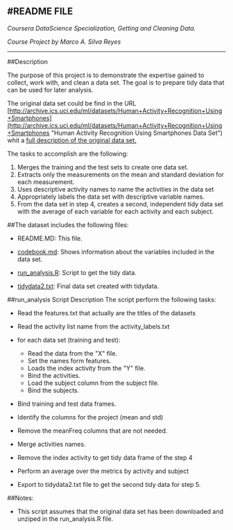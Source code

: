 
#README FILE
----------
*Coursera DataScience Specialization, Getting and Cleaning Data.*
 
*Course Project by Marco A. Silva Reyes*

----------
##Description

The purpose of this project is to demonstrate the expertise gained to collect, work with, and clean a data set. The goal is to prepare tidy data that can be used for later analysis.

The original data set could be find in the URL [http://archive.ics.uci.edu/ml/datasets/Human+Activity+Recognition+Using+Smartphones](http://archive.ics.uci.edu/ml/datasets/Human+Activity+Recognition+Using+Smartphones "Human Activity Recognition Using Smartphones Data Set") whit a [full description of the original data set.](http://archive.ics.uci.edu/ml/datasets/Human+Activity+Recognition+Using+Smartphones)

The tasks to accomplish are the following:

1. Merges the training and the test sets to create one data set.
2. Extracts only the measurements on the mean and standard deviation for each measurement.
3. Uses descriptive activity names to name the activities in the data set
4. Appropriately labels the data set with descriptive variable names.
5. From the data set in step 4, creates a second, independent tidy data set with the average of each variable for each activity and each subject.


##The dataset includes the following files:

- README.MD: This file.

- [codebook.md](codebook.md): Shows information about the variables included in the data set.

- [run_analysis.R](run_analysis.R): Script to get the tidy data.

- [tidydata2.txt](tidydata2.txt): Final data set created with tidydata.

##run_analysis Script Description
The script perform the following tasks:

- Read the features.txt that actually are the titles of the datasets
- Read the activity list name from the activity_labels.txt

- for each data set (training and test):
	- Read the data from the "X" file.
	- Set the names form features.
	- Loads the index activity from the "Y" file. 
	- Bind the activities.
	- Load the subject column from the subject file.
	- Bind the subjects.
	

- Bind training and test data frames.
- Identify the columns for the project (mean and std)
- Remove the meanFreq columns that are not needed. 
- Merge activities names.
- Remove the index activity to get tidy data frame of the step 4
- Perform an average over the metrics by activity and subject
- Export to tidydata2.txt file to get the second tidy data for step 5.

##Notes: 

- This script assumes that the original data set has been downloaded and unziped in the run_analysis.R file. 



